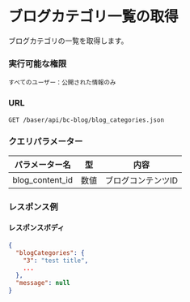 # ブログカテゴリ一覧の取得

ブログカテゴリの一覧を取得します。

### 実行可能な権限
```
すべてのユーザー：公開された情報のみ
```

### URL
```
GET /baser/api/bc-blog/blog_categories.json
``` 

### クエリパラメーター

| パラメーター名 | 型 | 内容 |
| --- | --- | --- |
| blog_content_id | 数値 | ブログコンテンツID |

### レスポンス例
#### レスポンスボディ
```json
{
  "blogCategories": {
    "3": "test title",
    ...
  },
  "message": null
}

```
